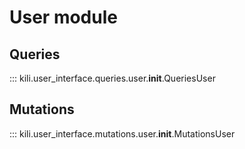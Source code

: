 # User module

## Queries
::: kili.user_interface.queries.user.__init__.QueriesUser
## Mutations
::: kili.user_interface.mutations.user.__init__.MutationsUser
